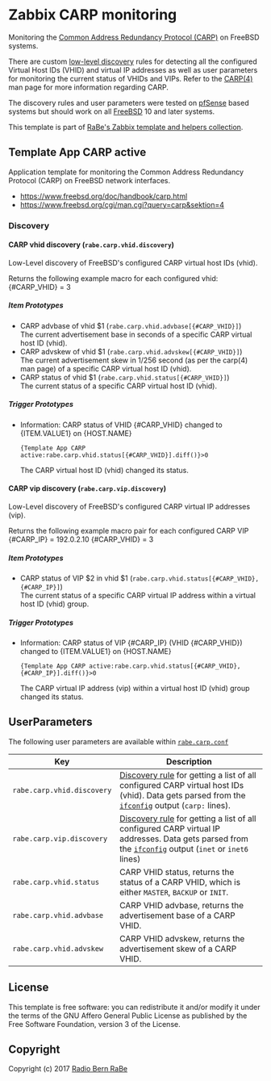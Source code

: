 # Zabbix CARP monitoring

Monitoring the [Common Address Redundancy Protocol (CARP)](https://www.freebsd.org/doc/handbook/carp.html) on FreeBSD systems.

There are custom [low-level discovery](https://www.zabbix.com/documentation/3.0/manual/discovery/low_level_discovery)
rules for detecting all the configured Virtual Host IDs (VHID) and virtual IP
addresses as well as user parameters for monitoring the current status of VHIDs
and VIPs.  Refer to the
[CARP(4)](https://www.freebsd.org/cgi/man.cgi?query=carp&amp;sektion=4) man page
for more information regarding CARP.

The discovery rules and user parameters were tested on
[pfSense](http://pfsense.org/) based systems but should work on all
[FreeBSD](https://www.freebsd.org) 10 and later systems.

This template is part of [RaBe's Zabbix template and helpers
collection](https://github.com/radiorabe/rabe-zabbix).
## Template App CARP active
Application template for monitoring the Common Address Redundancy Protocol (CARP) on FreeBSD network interfaces.
- https://www.freebsd.org/doc/handbook/carp.html
- https://www.freebsd.org/cgi/man.cgi?query=carp&sektion=4
### Discovery
#### CARP vhid discovery (`rabe.carp.vhid.discovery`)
Low-Level discovery of FreeBSD's configured CARP virtual host IDs (vhid).

Returns the following example macro for each configured vhid:
{#CARP_VHID} = 3
##### Item Prototypes
* CARP advbase of vhid $1 (`rabe.carp.vhid.advbase[{#CARP_VHID}]`)  
  The current advertisement base in seconds of a specific CARP virtual host ID (vhid).
* CARP advskew of vhid $1 (`rabe.carp.vhid.advskew[{#CARP_VHID}]`)  
  The current advertisement skew in 1/256 second (as per the carp(4) man page) of a specific CARP virtual host ID (vhid).
* CARP status of vhid $1 (`rabe.carp.vhid.status[{#CARP_VHID}]`)  
  The current status of a specific CARP virtual host ID (vhid).
##### Trigger Prototypes
* Information: CARP status of VHID {#CARP_VHID} changed to {ITEM.VALUE1} on {HOST.NAME}
  ```
  {Template App CARP active:rabe.carp.vhid.status[{#CARP_VHID}].diff()}>0
  ```
  The CARP virtual host ID (vhid) changed its status.
#### CARP vip discovery (`rabe.carp.vip.discovery`)
Low-Level discovery of FreeBSD's configured CARP virtual IP addresses (vip).

Returns the following example macro pair for each configured CARP VIP
{#CARP_IP} = 192.0.2.10
{#CARP_VHID} = 3
##### Item Prototypes
* CARP status of VIP $2 in vhid $1 (`rabe.carp.vhid.status[{#CARP_VHID},{#CARP_IP}]`)  
  The current status of a specific CARP virtual IP address within a virtual host ID (vhid) group.
##### Trigger Prototypes
* Information: CARP status of VIP {#CARP_IP} (VHID {#CARP_VHID}) changed to {ITEM.VALUE1} on {HOST.NAME}
  ```
  {Template App CARP active:rabe.carp.vhid.status[{#CARP_VHID},{#CARP_IP}].diff()}>0
  ```
  The CARP virtual IP address (vip) within a virtual host ID (vhid) group changed its status.
## UserParameters

The following user parameters are available within [`rabe.carp.conf`](userparameters/rabe.carp.conf)

| Key | Description |
| --- | ----------- |
| `rabe.carp.vhid.discovery` | [Discovery rule](#discovery) for getting a list of all configured CARP virtual host IDs (vhid). Data gets parsed from the [`ifconfig`](https://www.freebsd.org/cgi/man.cgi?ifconfig(8)) output (`carp:` lines). |
| `rabe.carp.vip.discovery` | [Discovery rule](#discovery) for getting a list of all configured CARP virtual IP addresses. Data gets parsed from the [`ifconfig`](https://www.freebsd.org/cgi/man.cgi?ifconfig(8)) output (`inet` or `inet6` lines) |
| `rabe.carp.vhid.status` | CARP VHID status, returns the status of a CARP VHID, which is either `MASTER`, `BACKUP` or `INIT`.|
| `rabe.carp.vhid.advbase` | CARP VHID advbase, returns the advertisement base of a CARP VHID. |
| `rabe.carp.vhid.advskew` | CARP VHID advskew, returns the advertisement skew of a CARP VHID.|

## License
This template is free software: you can redistribute it and/or modify it under
the terms of the GNU Affero General Public License as published by the Free
Software Foundation, version 3 of the License.

## Copyright
Copyright (c) 2017 [Radio Bern RaBe](http://www.rabe.ch)
